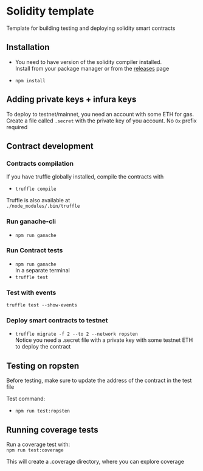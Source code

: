 # Solidity template

Template for building testing and deploying solidity smart contracts

## Installation

- You need to have version of the solidity compiler installed.  
  Install from your package manager or from the [releases](https://github.com/ethereum/solidity/releases) page

* `npm install`

## Adding private keys + infura keys

To deploy to testnet/mainnet, you need an account with some ETH for gas.
Create a file called `.secret` with the private key of you account.
No `0x` prefix required

## Contract development

### Contracts compilation

If you have truffle globally installed, compile the contracts with

- `truffle compile`

Truffle is also available at  
`./node_modules/.bin/truffle`

### Run ganache-cli

- `npm run ganache`

### Run Contract tests

- `npm run ganache`  
  In a separate terminal
- `truffle test`

### Test with events

`truffle test --show-events`

### Deploy smart contracts to testnet

- `truffle migrate -f 2 --to 2 --network ropsten`  
  Notice you need a .secret file with a private key with some testnet ETH to deploy the contract

## Testing on ropsten

Before testing, make sure to update the address of the contract in the test file

Test command:

- `npm run test:ropsten`

## Running coverage tests

Run a coverage test with:  
`npm run test:coverage`

This will create a .coverage directory, where you can explore coverage
